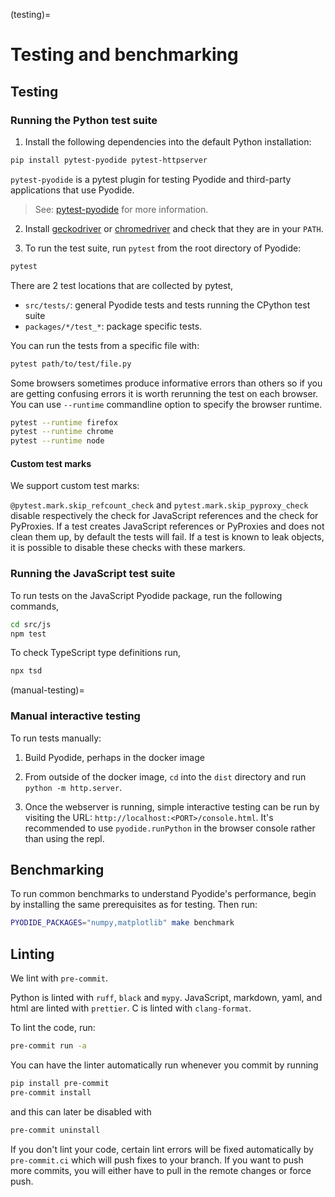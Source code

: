 (testing)=

# Testing and benchmarking

## Testing

### Running the Python test suite

1. Install the following dependencies into the default Python installation:

```bash
pip install pytest-pyodide pytest-httpserver
```

`pytest-pyodide` is a pytest plugin for testing Pyodide
and third-party applications that use Pyodide.

> See: [pytest-pyodide](https://github.com/pyodide/pytest-pyodide) for more information.

2. Install [geckodriver](https://github.com/mozilla/geckodriver/releases) or
   [chromedriver](https://developer.chrome.com/docs/chromedriver/downloads)
   and check that they are in your `PATH`.

3. To run the test suite, run `pytest` from the root directory of Pyodide:

```bash
pytest
```

There are 2 test locations that are collected by pytest,

- `src/tests/`: general Pyodide tests and tests running the CPython test suite
- `packages/*/test_*`: package specific tests.

You can run the tests from a specific file with:

```bash
pytest path/to/test/file.py
```

Some browsers sometimes produce informative errors than others
so if you are getting confusing errors it is worth rerunning the test on each
browser. You can use `--runtime` commandline option to specify the browser runtime.

```bash
pytest --runtime firefox
pytest --runtime chrome
pytest --runtime node
```

#### Custom test marks

We support custom test marks:

`@pytest.mark.skip_refcount_check` and `pytest.mark.skip_pyproxy_check` disable
respectively the check for JavaScript references and the check for PyProxies.
If a test creates JavaScript references or PyProxies and does not clean them up,
by default the tests will fail. If a test is known to leak objects, it is
possible to disable these checks with these markers.

### Running the JavaScript test suite

To run tests on the JavaScript Pyodide package, run the following
commands,

```sh
cd src/js
npm test
```

To check TypeScript type definitions run,

```sh
npx tsd
```

(manual-testing)=

### Manual interactive testing

To run tests manually:

1. Build Pyodide, perhaps in the docker image

2. From outside of the docker image, `cd` into the `dist` directory and run
   `python -m http.server`.

3. Once the webserver is running, simple interactive testing can be run by
   visiting the URL: `http://localhost:<PORT>/console.html`. It's recommended to
   use `pyodide.runPython` in the browser console rather than using the repl.

## Benchmarking

To run common benchmarks to understand Pyodide's performance, begin by
installing the same prerequisites as for testing. Then run:

```bash
PYODIDE_PACKAGES="numpy,matplotlib" make benchmark
```

## Linting

We lint with `pre-commit`.

Python is linted with `ruff`, `black` and `mypy`.
JavaScript, markdown, yaml, and html are linted with `prettier`.
C is linted with `clang-format`.

To lint the code, run:

```bash
pre-commit run -a
```

You can have the linter automatically run whenever you commit by running

```bash
pip install pre-commit
pre-commit install
```

and this can later be disabled with

```bash
pre-commit uninstall
```

If you don't lint your code, certain lint errors will be fixed automatically by
`pre-commit.ci` which will push fixes to your branch. If you want to push more
commits, you will either have to pull in the remote changes or force push.
